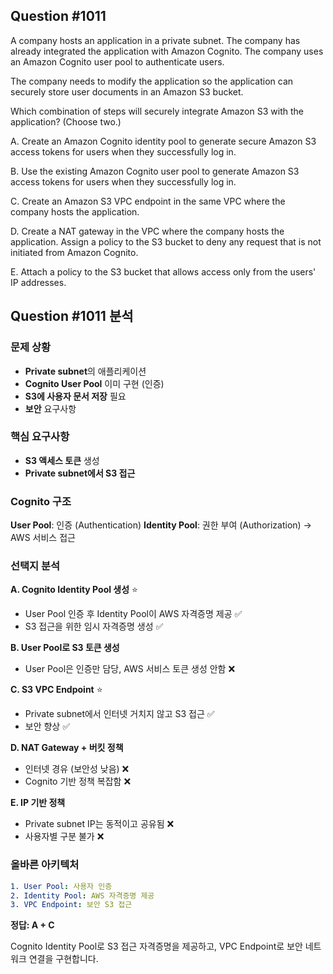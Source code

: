 ## Question #1011
A company hosts an application in a private subnet. The company has already integrated the application with Amazon Cognito. The company uses an Amazon Cognito user pool to authenticate users.

The company needs to modify the application so the application can securely store user documents in an Amazon S3 bucket.

Which combination of steps will securely integrate Amazon S3 with the application? (Choose two.)

A. Create an Amazon Cognito identity pool to generate secure Amazon S3 access tokens for users when they successfully log in.

B. Use the existing Amazon Cognito user pool to generate Amazon S3 access tokens for users when they successfully log in.

C. Create an Amazon S3 VPC endpoint in the same VPC where the company hosts the application.

D. Create a NAT gateway in the VPC where the company hosts the application. Assign a policy to the S3 bucket to deny any request that is not initiated from Amazon Cognito.

E. Attach a policy to the S3 bucket that allows access only from the users' IP addresses.

## Question #1011 분석

### 문제 상황
- **Private subnet**의 애플리케이션
- **Cognito User Pool** 이미 구현 (인증)
- **S3에 사용자 문서 저장** 필요
- **보안** 요구사항

### 핵심 요구사항
- **S3 액세스 토큰** 생성
- **Private subnet에서 S3 접근**

### Cognito 구조

**User Pool**: 인증 (Authentication)
**Identity Pool**: 권한 부여 (Authorization) → AWS 서비스 접근

### 선택지 분석

**A. Cognito Identity Pool 생성** ⭐
- User Pool 인증 후 Identity Pool이 AWS 자격증명 제공 ✅
- S3 접근을 위한 임시 자격증명 생성 ✅

**B. User Pool로 S3 토큰 생성**
- User Pool은 인증만 담당, AWS 서비스 토큰 생성 안함 ❌

**C. S3 VPC Endpoint** ⭐
- Private subnet에서 인터넷 거치지 않고 S3 접근 ✅
- 보안 향상 ✅

**D. NAT Gateway + 버킷 정책**
- 인터넷 경유 (보안성 낮음) ❌
- Cognito 기반 정책 복잡함 ❌

**E. IP 기반 정책**
- Private subnet IP는 동적이고 공유됨 ❌
- 사용자별 구분 불가 ❌

### 올바른 아키텍처

```yaml
1. User Pool: 사용자 인증
2. Identity Pool: AWS 자격증명 제공
3. VPC Endpoint: 보안 S3 접근
```

**정답: A + C**

Cognito Identity Pool로 S3 접근 자격증명을 제공하고, VPC Endpoint로 보안 네트워크 연결을 구현합니다.